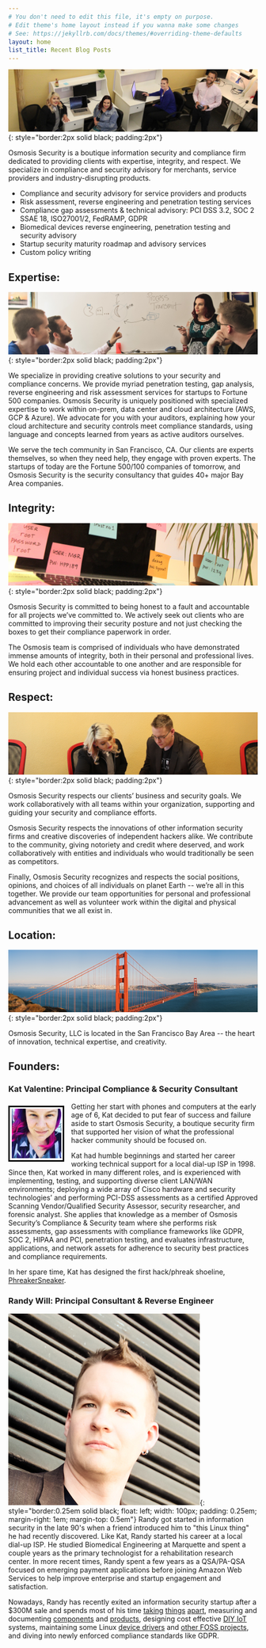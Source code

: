 ```yaml
---
# You don't need to edit this file, it's empty on purpose.
# Edit theme's home layout instead if you wanna make some changes
# See: https://jekyllrb.com/docs/themes/#overriding-theme-defaults
layout: home
list_title: Recent Blog Posts
---
```

![Group Photo](/assets/group_photo.jpg){: style="border:2px solid black; padding:2px"}

Osmosis Security is a boutique information security and compliance firm dedicated to providing clients with expertise, integrity, and respect. We specialize in compliance and security advisory for merchants, service providers and industry-disrupting products.

* Compliance and security advisory for service providers and products
* Risk assessment, reverse engineering and penetration testing services
* Compliance gap assessments & technical advisory: PCI DSS 3.2, SOC 2 SSAE 18, ISO27001/2, FedRAMP, GDPR
* Biomedical devices reverse engineering, penetration testing and security advisory
* Startup security maturity roadmap and advisory services
* Custom policy writing

## Expertise:

![Expertise](/assets/expertise.jpg){: style="border:2px solid black; padding:2px"}

We specialize in providing creative solutions to your security and compliance concerns. We provide myriad penetration testing, gap analysis, reverse engineering and risk assessment services for startups to Fortune 500 companies. Osmosis Security is uniquely positioned with specialized expertise to work within on-prem, data center and cloud architecture (AWS, GCP & Azure). We advocate for you with your auditors, explaining how your cloud architecture and security controls meet compliance standards, using language and concepts learned from years as active auditors ourselves.

We serve the tech community in San Francisco, CA. Our clients are experts themselves, so when they need help, they engage with proven experts. The startups of today are the Fortune 500/100 companies of tomorrow, and Osmosis Security is the security consultancy that guides 40+ major Bay Area companies.

## Integrity:

![Password Post-its](/assets/password_post_its.jpg){: style="border:2px solid black; padding:2px"}

Osmosis Security is committed to being honest to a fault and accountable for all projects we’ve committed to. We actively seek out clients who are committed to improving their security posture and not just checking the boxes to get their compliance paperwork in order.

The Osmosis team is comprised of individuals who have demonstrated immense amounts of integrity, both in their personal and professional lives. We hold each other accountable to one another and are responsible for ensuring project and individual success via honest business practices.

## Respect:

![Respect](/assets/respect.jpg){: style="border:2px solid black; padding:2px"}

Osmosis Security respects our clients’ business and security goals.  We work collaboratively with all teams within your organization, supporting and guiding your security and compliance efforts.

Osmosis Security respects the innovations of other information security firms and creative discoveries of independent hackers alike.  We contribute to the community, giving notoriety and credit where deserved, and work collaboratively with entities and individuals who would traditionally be seen as competitors.

Finally, Osmosis Security recognizes and respects the social positions, opinions, and choices of all individuals on planet Earth -- we’re all in this together.  We provide our team opportunities for personal and professional advancement as well as volunteer work within the digital and physical communities that we all exist in.

## Location:

![Golden Gate Bridge](/assets/golden_gate_bridge.jpg){: style="border:2px solid black; padding:2px"}

Osmosis Security, LLC is located in the San Francisco Bay Area -- the heart of innovation, technical expertise, and creativity.

## Founders:

### Kat Valentine: Principal Compliance & Security Consultant

<img src="/assets/kat.jpg" style="border:0.25em solid black; float: left; width: 100px; padding: 0.25em; margin-right: 1em; margin-top: 0.5em"/>Getting her start with phones and computers at the early age of 6, Kat decided to put fear of success and failure aside to start Osmosis Security, a boutique security firm that supported her vision of what the professional hacker community should be focused on.

Kat had humble beginnings and started her career working technical support for a local dial-up ISP in 1998. Since then, Kat  worked in many different roles, and is experienced with implementing, testing, and supporting diverse client LAN/WAN environments; deploying a wide array of Cisco hardware and security technologies’ and performing PCI-DSS assessments as a certified Approved Scanning Vendor/Qualified Security Assessor, security researcher, and forensic analyst. She applies that knowledge as a member of Osmosis Security’s Compliance & Security team where she performs risk assessments, gap assessments with compliance frameworks like GDPR, SOC 2, HIPAA and PCI, penetration testing, and evaluates infrastructure, applications, and network assets for adherence to security best practices and compliance requirements. 

In her spare time, Kat has designed the first hack/phreak shoeline, [PhreakerSneaker](https://phreakersneaker.com).

### Randy Will: Principal Consultant & Reverse Engineer

![Randy](/assets/randy.jpg){: style="border:0.25em solid black; float: left; width: 100px; padding: 0.25em; margin-right: 1em; margin-top: 0.5em"} Randy got started in information security in the late 90's when a friend introduced him to "this Linux thing" he had recently discovered.  Like Kat, Randy started his career at a local dial-up ISP.  He studied Biomedical Engineering at Marquette and spent a couple years as the primary technologist for a rehabilitation research center.  In more recent times, Randy spent a few years as a QSA/PA-QSA focused on emerging payment applications before joining Amazon Web Services to help improve enterprise and startup engagement and satisfaction.

Nowadays, Randy has recently exited an information security startup after a $300M sale and spends most of his time [taking](http://www.wolfteck.com/zm-w0002/) [things](http://www.wolfteck.com/kossel/) [apart](http://www.wolfteck.com/candyhouse/), measuring and documenting [components](http://www.wolfteck.com/2018/04/29/maytronics_diagnostic_2010_2410075lf_rev_01/) and [products](http://www.wolfteck.com/2018/01/27/mini_hifi_bakeoff/), designing cost effective [DIY IoT](http://www.wolfteck.com/orac/) systems, maintaining some Linux [device drivers](https://github.com/cilynx/rtl88x2BU_WiFi_linux_v5.2.4.4_25643.20171212_COEX20171012-5044) and [other FOSS projects](https://github.com/cilynx), and diving into newly enforced compliance standards like GDPR.
